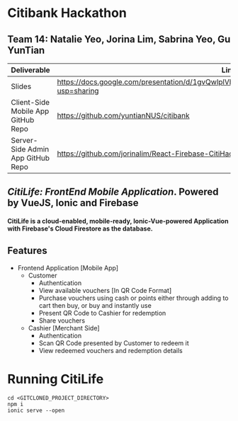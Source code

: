 # Citibank Hackathon 
## Team 14: Natalie Yeo, Jorina Lim, Sabrina Yeo, Gu YunTian

| Deliverable | Link |
| ------ | ------ |
| Slides | https://docs.google.com/presentation/d/1gvQwlplVhKwsokrewrXHo47PnWTspsFoXmsveoDLtmY/edit?usp=sharing|
| Client-Side Mobile App GitHub Repo | https://github.com/yuntianNUS/citibank|
| Server-Side Admin App GitHub Repo | https://github.com/jorinalim/React-Firebase-CitiHack-Admin|

## _CitiLife: FrontEnd Mobile Application_. Powered by VueJS, Ionic and Firebase

#### CitiLife is a cloud-enabled, mobile-ready, Ionic-Vue-powered Application with Firebase's Cloud Firestore as the database.
## Features

- Frontend Application [Mobile App]
    - Customer
        - Authentication
        - View available vouchers [In QR Code Format]
        - Purchase vouchers using cash or points either through adding to cart then buy, or buy and instantly use
        - Present QR Code to Cashier for redemption
        - Share vouchers
    - Cashier [Merchant Side]
        - Authentication
        - Scan QR Code presented by Customer to redeem it
        - View redeemed vouchers and redemption details

# Running CitiLife
```
cd <GITCLONED_PROJECT_DIRECTORY>
npm i
ionic serve --open
```
